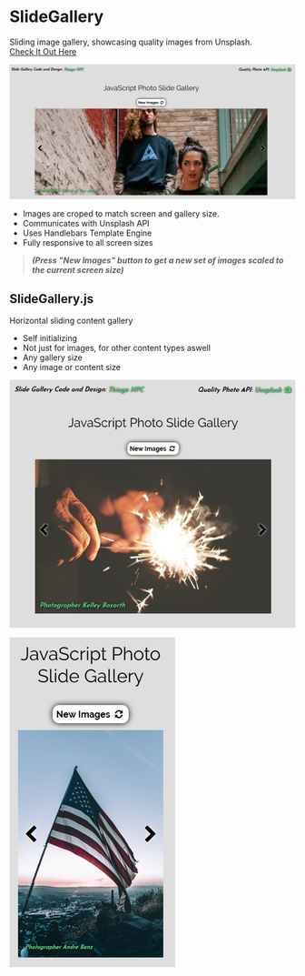 # SlideGallery
Sliding image gallery, showcasing quality images from Unsplash.  
[Check It Out Here](https://ninjaboynaru.github.io/SlideGallery/)

![Snapshot 1 Large](https://raw.githubusercontent.com/ninjaboynaru/SlideGallery/master/snapshots/snapshot_1.PNG)

- Images are croped to match screen and gallery size.
- Communicates with Unsplash API
- Uses Handlebars Template Engine
- Fully responsive to all screen sizes
> **_(Press "New Images" button to get a new set of images scaled to the current screen size)_**

## SlideGallery.js
Horizontal sliding content gallery
- Self initializing
- Not just for images, for other content types aswell
- Any gallery size
- Any image or content size


![Snapshot 2 Large](https://raw.githubusercontent.com/ninjaboynaru/SlideGallery/master/snapshots/snapshot_2.PNG)

![Snapshot 3 Small](https://raw.githubusercontent.com/ninjaboynaru/SlideGallery/master/snapshots/snapshot_3.PNG)
